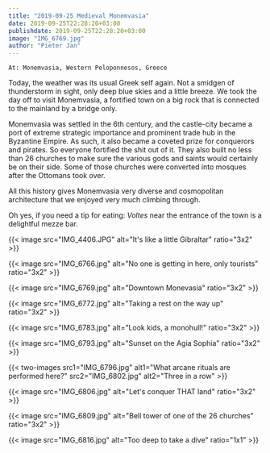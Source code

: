 ```yaml
---
title: "2019-09-25 Medieval Monemvasia"
date: 2019-09-25T22:28:20+03:00
publishdate: 2019-09-25T22:28:20+03:00
image: "IMG_6769.jpg"
author: "Pieter Jan"
---
```


`At: Monemvasia, Western Peloponnesos, Greece`

Today, the weather was its usual Greek self again. Not a smidgen of thunderstorm in sight, only deep blue skies and a little breeze. We took the day off to visit Monemvasia, a fortified town on a big rock that is connected to the mainland by a bridge only.

Monemvasia was settled in the 6th century, and the castle-city became a port of extreme strategic importance and prominent trade hub in the Byzantine Empire. As such, it also became a coveted prize for conquerors and pirates. So everyone fortified the shit out of it. They also built no less than 26 churches to make sure the various gods and saints would certainly be on their side. Some of those churches were converted into mosques after the Ottomans took over.

All this history gives Monemvasia very diverse and cosmopolitan architecture that we enjoyed very much climbing through.

Oh yes, if you need a tip for eating: _Voltes_ near the entrance of the town is a delightful mezze bar.

{{< image src="IMG_4406.JPG" alt="It's like a little Gibraltar" ratio="3x2" >}}

{{< image src="IMG_6766.jpg" alt="No one is getting in here, only tourists" ratio="3x2" >}}

{{< image src="IMG_6769.jpg" alt="Downtown Monevasia" ratio="3x2" >}}

{{< image src="IMG_6772.jpg" alt="Taking a rest on the way up" ratio="3x2" >}}

{{< image src="IMG_6783.jpg" alt="Look kids, a monohull!" ratio="3x2" >}}

{{< image src="IMG_6793.jpg" alt="Sunset on the Agia Sophia" ratio="3x2" >}}

{{< two-images src1="IMG_6796.jpg" alt1="What arcane rituals are performed here?" src2="IMG_6802.jpg" alt2="Three in a row" >}}

{{< image src="IMG_6806.jpg" alt="Let's conquer THAT land" ratio="3x2" >}}

{{< image src="IMG_6809.jpg" alt="Bell tower of one of the 26 churches" ratio="3x2" >}}

{{< image src="IMG_6816.jpg" alt="Too deep to take a dive" ratio="1x1" >}}
